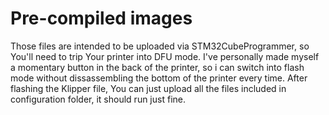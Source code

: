 # Pre-compiled images
Those files are intended to be uploaded via STM32CubeProgrammer, so You'll need to trip Your printer into DFU mode.
I've personally made myself a momentary button in the back of the printer, so i can switch into flash mode without dissassembling the bottom of the printer every time.
After flashing the Klipper file, You can just upload all the files included in configuration folder, it should run just fine.